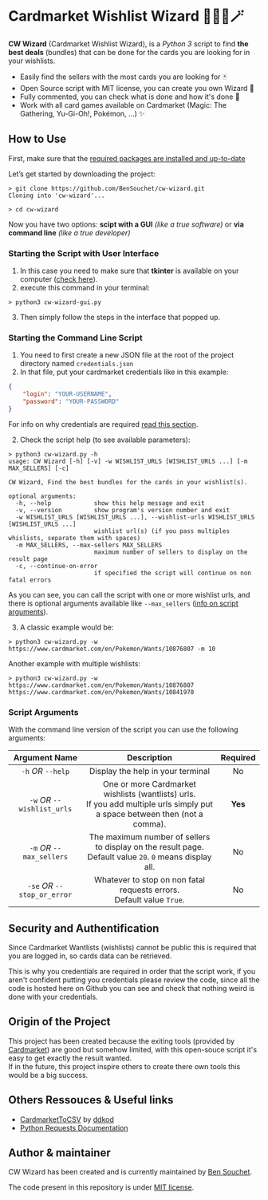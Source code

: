# Cardmarket Wishlist Wizard 🧙🏼‍♂️🪄

**CW Wizard** (Cardmarket Wishlist Wizard), is a *Python 3* script to find **the best deals** (bundles) that can be done for the cards you are looking for in your wishlists.

- Easily find the sellers with the most cards you are looking for 🃏
- Open Source script with MIT license, you can create you own Wizard 💫
- Fully commented, you can check what is done and how it's done 🧐
- Work with all card games available on Cardmarket (Magic: The Gathering, Yu-Gi-Oh!, Pokémon, ...) ✨

## How to Use
First, make sure that the [required packages are installed and up-to-date](https://github.com/BenSouchet/cw-wizard/blob/main/REQUIREMENTS.md#requirements)

Let’s get started by downloading the project:
```shell
> git clone https://github.com/BenSouchet/cw-wizard.git
Cloning into 'cw-wizard'...

> cd cw-wizard
```

Now you have two options: **scipt with a GUI** *(like a true software)* or **via command line** *(like a true developer)*

### Starting the Script with User Interface
1. In this case you need to make sure that **tkinter** is available on your computer ([check here](https://github.com/BenSouchet/cw-wizard/blob/main/REQUIREMENTS.md#optional)).
2. execute this command in your terminal:
```shell
> python3 cw-wizard-gui.py
```
3. Then simply follow the steps in the interface that popped up.

### Starting the Command Line Script
1. You need to first create a new JSON file at the root of the project directory named `credentials.json`
2. In that file, put your cardmarket credentials like in this example:
```json
{
    "login": "YOUR-USERNAME",
    "password": "YOUR-PASSWORD"
}
```
For info on why credentials are required [read this section](https://github.com/BenSouchet/cw-wizard/edit/main/README.md#security-and-authentification).

2. Check the script help (to see available parameters):
```shell
> python3 cw-wizard.py -h
usage: CW Wizard [-h] [-v] -w WISHLIST_URLS [WISHLIST_URLS ...] [-m MAX_SELLERS] [-c]

CW Wizard, Find the best bundles for the cards in your wishlist(s).

optional arguments:
  -h, --help            show this help message and exit
  -v, --version         show program's version number and exit
  -w WISHLIST_URLS [WISHLIST_URLS ...], --wishlist-urls WISHLIST_URLS [WISHLIST_URLS ...]
                        wishlist url(s) (if you pass multiples whislists, separate them with spaces)
  -m MAX_SELLERS, --max-sellers MAX_SELLERS
                        maximum number of sellers to display on the result page
  -c, --continue-on-error
                        if specified the script will continue on non fatal errors
```

As you can see, you can call the script with one or more wishlist urls, and there is optional arguments available like `--max_sellers` ([info on script arguments](https://github.com/BenSouchet/cw-wizard/blob/main/README.md#script-arguments)).

3. A classic example would be:
```shell
> python3 cw-wizard.py -w https://www.cardmarket.com/en/Pokemon/Wants/10876807 -m 10
```
Another example with multiple wishlists:
```shell
> python3 cw-wizard.py -w https://www.cardmarket.com/en/Pokemon/Wants/10876807 https://www.cardmarket.com/en/Pokemon/Wants/10841970
```

### Script Arguments
With the command line version of the script you can use the following arguments:

| Argument Name | Description | Required |
|:-------------:|:-----------:|:--------:|
| `-h` *OR* `--help` | Display the help in your terminal | No |
| `-w` *OR* `--wishlist_urls` | One or more Cardmarket wishlists (wantlists) urls.<br />If you add multiple urls simply put a space between then (not a comma). | **Yes** |
| `-m` *OR* `--max_sellers` | The maximum number of sellers to display on the result page.<br />Default value `20`. `0` means display all. | No |
| `-se` *OR* `--stop_or_error` | Whatever to stop on non fatal requests errors.<br />Default value `True`. | No |


## Security and Authentification
Since Cardmarket Wantlists (wishlists) cannot be public this is required that you are logged in, so cards data can be retrieved.

This is why you credentials are required in order that the script work, if you aren't confident putting you credentials please review the code, since all the code is hosted here on Github you can see and check that nothing weird is done with your credentials.

## Origin of the Project
This project has been created because the exiting tools (provided by [Cardmarket](https://www.cardmarket.com/en/Pokemon/Wants/ShoppingWizard)) are good but somehow limited, with this open-souce script it's easy to get exactly the result wanted.  
If in the future, this project inspire others to create there own tools this would be a big success.

## Others Ressouces & Useful links
- [CardmarketToCSV](https://github.com/decdod/CardmarketToCSV) by [ddkod](https://github.com/decdod)
- [Python Requests Documentation](https://docs.python-requests.org/en/latest/user/quickstart/)

## Author & maintainer
CW Wizard has been created and is currently maintained by [Ben Souchet](https://github.com/BenSouchet).

The code present in this repository is under [MIT license](https://github.com/BenSouchet/sorbus/blob/main/LICENSE).
